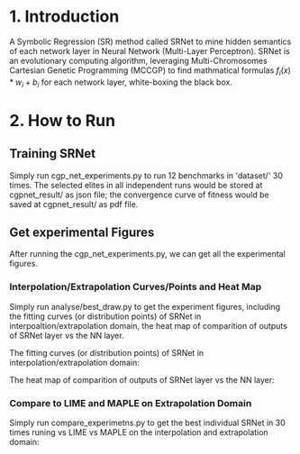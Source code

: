 # 1. Introduction
A Symbolic Regression (SR) method called SRNet to mine hidden semantics of each network layer in Neural Network 
(Multi-Layer Perceptron). SRNet is an evolutionary computing algorithm, leveraging Multi-Chromosomes Cartesian Genetic 
Programming (MCCGP) to find mathmatical formulas $f_i(x)*w_i+b_i$ for each network layer, white-boxing the black box.
# 2. How to Run
## Training SRNet 
Simply run cgp_net_experiments.py to run 12 benchmarks in 'dataset/' 30 times. The selected elites in all independent
runs would be stored at cgpnet_result/ as json file; the convergence curve of fitness would be saved at
cgpnet_result/ as pdf file.
## Get experimental Figures
After running the cgp_net_experiments.py, we can get all the experimental figures. 
### Interpolation/Extrapolation Curves/Points and Heat Map
Simply run analyse/best_draw.py to get the experiment figures, including the fitting curves (or distribution points)
of SRNet in interpoaltion/extrapolation domain, the heat map of comparition of outputs of SRNet layer vs the NN layer.

The fitting curves (or distribution points) of SRNet in interpolation/extrapolation domain:

The heat map of comparition of outputs of SRNet layer vs the NN layer:

### Compare to LIME and MAPLE on Extrapolation Domain
Simply run compare_experimetns.py to get the best individual SRNet in 30 times runing vs LIME vs MAPLE on the interpolation
and extrapolation domain:

